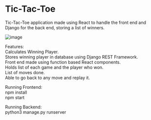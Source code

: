 # Tic-Tac-Toe
Tic-Tac-Toe application made using React to handle the front end and Django for the back end, storing a list of winners.

![image](https://user-images.githubusercontent.com/60199544/120703986-02678d00-c484-11eb-9ed2-d29e69965d49.png)

Features:  
Calculates Winning Player.  
Stores winning player in database using Django REST Framework.  
Front end made using function based React components.  
Holds list of each game and the player who won.  
List of moves done.  
Able to go back to any move and replay it.  
 
Running Frontend:  
npm install  
npm start

Running Backend:  
python3 manage.py runserver

